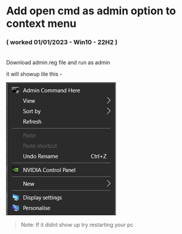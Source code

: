 # Add open cmd as admin option to context menu

### ( worked 01/01/2023 - Win10 - 22H2 ) <br><br>

Download admin.reg file and run as admin 

it will showup lile this - 

<img src='https://github.com/chnthkksn/cmd-admin-contex-menu-windows/blob/main/Annotation%202023-01-01%20125839.png'>

> Note: If it didnt show up try restarting your pc
